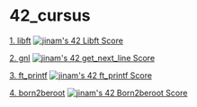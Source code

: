 # 42_cursus
[1. libft](https://github.com/bestjinam/42_cursus/tree/main/libft) 
[![jinam's 42 Libft Score](https://badge42.vercel.app/api/v2/cl5ndb2w1003509l7uhsiooz8/project/2668209)](https://github.com/JaeSeoKim/badge42)

[2. gnl](https://github.com/bestjinam/42_cursus/tree/main/get_next_line)
[![jinam's 42 get_next_line Score](https://badge42.vercel.app/api/v2/cl5ndb2w1003509l7uhsiooz8/project/2676902)](https://github.com/JaeSeoKim/badge42)

[3. ft_printf](https://github.com/bestjinam/42_cursus/tree/main/ft_printf)
[![jinam's 42 ft_printf Score](https://badge42.vercel.app/api/v2/cl5ndb2w1003509l7uhsiooz8/project/2721809)](https://github.com/JaeSeoKim/badge42)

[4. born2beroot](https://github.com/bestjinam/42_cursus/tree/main/born2beroot)
[![jinam's 42 Born2beroot Score](https://badge42.vercel.app/api/v2/cl5ndb2w1003509l7uhsiooz8/project/2757442)](https://github.com/JaeSeoKim/badge42)
